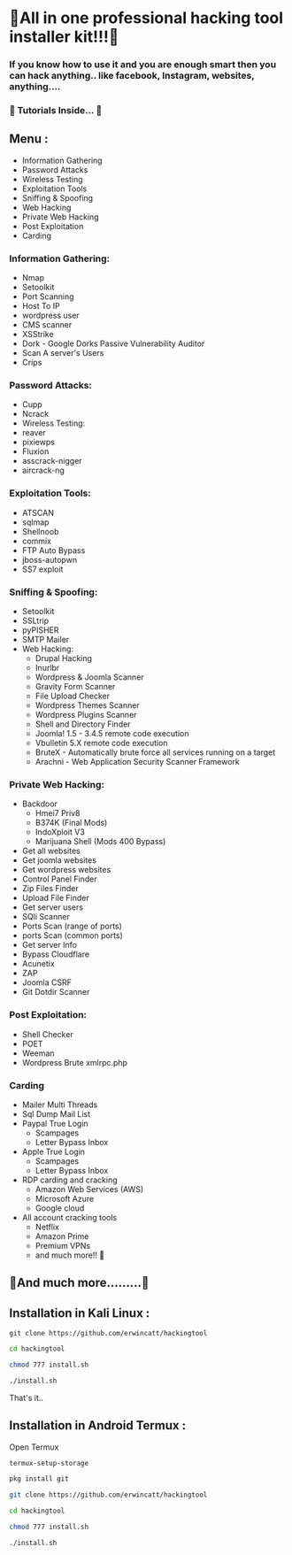 # 🎄All in one professional hacking tool installer kit!!!🎄

### If you know how to use it and you are enough smart then you can hack anything.. like facebook, Instagram, websites, anything....

### 🎉 Tutorials Inside... 🎉

## Menu :
+ Information Gathering
+ Password Attacks
+ Wireless Testing
+ Exploitation Tools
+ Sniffing & Spoofing
+ Web Hacking
+ Private Web Hacking
+ Post Exploitation
+ Carding
### Information Gathering:
+ Nmap
+ Setoolkit
+ Port Scanning
+ Host To IP
+ wordpress user
+ CMS scanner
+ XSStrike
+ Dork - Google Dorks Passive Vulnerability Auditor
+ Scan A server's Users
+ Crips

### Password Attacks:
+ Cupp
+ Ncrack
+ Wireless Testing:
+ reaver
+ pixiewps
+ Fluxion
+ asscrack-nigger
+ aircrack-ng

### Exploitation Tools:
+ ATSCAN
+ sqlmap
+ Shellnoob
+ commix
+ FTP Auto Bypass
+ jboss-autopwn
+ SS7 exploit

### Sniffing & Spoofing:
+ Setoolkit
+ SSLtrip
+ pyPISHER
+ SMTP Mailer
+ Web Hacking:
  + Drupal Hacking
  + Inurlbr
  + Wordpress & Joomla Scanner
  + Gravity Form Scanner
  + File Upload Checker
  + Wordpress Themes Scanner
  + Wordpress Plugins Scanner
  + Shell and Directory Finder
  + Joomla! 1.5 - 3.4.5 remote code execution
  + Vbulletin 5.X remote code execution
  + BruteX - Automatically brute force all services running on a target
  + Arachni - Web Application Security Scanner Framework

### Private Web Hacking:
+ Backdoor
  + Hmei7 Priv8
  + B374K (Final Mods)
  + IndoXploit V3
  + Marijuana Shell (Mods 400 Bypass)
+ Get all websites
+ Get joomla websites
+ Get wordpress websites
+ Control Panel Finder
+ Zip Files Finder
+ Upload File Finder
+ Get server users
+ SQli Scanner
+ Ports Scan (range of ports)
+ ports Scan (common ports)
+ Get server Info
+ Bypass Cloudflare
+ Acunetix
+ ZAP
+ Joomla CSRF
+ Git Dotdir Scanner

### Post Exploitation:
+ Shell Checker
+ POET
+ Weeman
+ Wordpress Brute xmlrpc.php

### Carding
* Mailer Multi Threads
* Sql Dump Mail List
* Paypal True Login
  * Scampages
  * Letter Bypass Inbox
* Apple True Login
  * Scampages
  * Letter Bypass Inbox
* RDP carding and cracking
  * Amazon Web Services (AWS)
  * Microsoft Azure
  * Google cloud
* All account cracking tools
  * Netflix
  * Amazon Prime
  * Premium VPNs
  * and much more!! 🤑


## 🎁And much more.........🎁


## Installation in Kali Linux :

```
git clone https://github.com/erwincatt/hackingtool
```

```sh
cd hackingtool
```

```sh
chmod 777 install.sh
```

```sh
./install.sh
```

That's it..

## Installation in Android Termux :
Open Termux

```sh
termux-setup-storage
```

```sh
pkg install git
```
```sh
git clone https://github.com/erwincatt/hackingtool
```

```sh
cd hackingtool
```

```sh
chmod 777 install.sh
```

```sh
./install.sh
```
